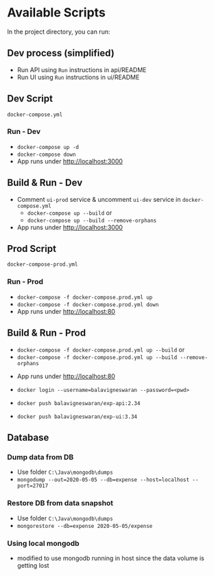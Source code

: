 # Available Scripts

In the project directory, you can run:

## Dev process (simplified)

- Run API using `Run` instructions in api/README
- Run UI using `Run` instructions in ui/README

## Dev Script

`docker-compose.yml`

### Run - Dev

- `docker-compose up -d`
- `docker-compose down`
- App runs under [http://localhost:3000](http://localhost:3000)

## Build & Run - Dev

- Comment `ui-prod` service & uncomment `ui-dev` service in `docker-compose.yml`
  - `docker-compose up --build` or
  - `docker-compose up --build --remove-orphans`
- App runs under [http://localhost:3000](http://localhost:3000)

## Prod Script

`docker-compose-prod.yml`

### Run - Prod

- `docker-compose -f docker-compose.prod.yml up`
- `docker-compose -f docker-compose.prod.yml down`
- App runs under [http://localhost:80](http://localhost:80)

## Build & Run - Prod

- `docker-compose -f docker-compose.prod.yml up --build` or
- `docker-compose -f docker-compose.prod.yml up --build --remove-orphans`
<!-- - `docker-compose -f docker-compose.prod.yml up --build --network=host` -->
- App runs under [http://localhost:80](http://localhost:80)

- `docker login --username=balavigneswaran --password=<pwd>`
- `docker push balavigneswaran/exp-api:2.34`
- `docker push balavigneswaran/exp-ui:3.34`

## Database

### Dump data from DB

- Use folder `C:\Java\mongodb\dumps`
- `mongodump --out=2020-05-05 --db=expense --host=localhost --port=27017`

### Restore DB from data snapshot

- Use folder `C:\Java\mongodb\dumps`
- `mongorestore --db=expense 2020-05-05/expense`

### Using local mongodb

- modified to use mongodb running in host since the data volume is getting lost

